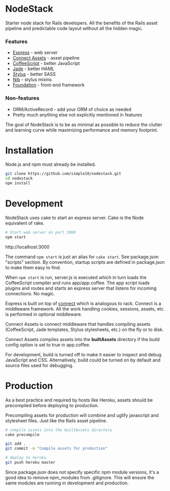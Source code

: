 NodeStack
=======

Starter node stack for Rails developers. All the benefits of the Rails asset pipeline
and predictable code layout without all the hidden magic.

### Features

* [Express](http://expressjs.com/) - web server
* [Connect Assets](https://github.com/adunkman/connect-assets) - asset pipeline
* [CoffeeScript](http://coffeescript.org/) - better JavaScript
* [Jade](http://jade-lang.com/) - better HAML
* [Stylus](http://learnboost.github.io/stylus/) - better SASS
* [Nib](https://github.com/visionmedia/nib) - stylus mixins
* [Foundation](http://foundation.zurb.com/) - front-end framework

### Non-features

* ORM/ActiveRecord - add your ORM of choice as needed
* Pretty much anything else not explicitly mentioned in features

The goal of NodeStack is to be as minimal as possible to reduce the clutter and learning
curve while maximizing performance and memory footprint.


# Installation

Node.js and npm must already be installed.

```bash
git clone https://github.com/simple10/nodestack.git
cd nodestack
npm install
```

# Development

NodeStack uses cake to start an express server. Cake is the Node equivalent of rake.

```bash
# Start web server on port 3000
npm start
```

http://localhost:3000

The command `npm start` is just an alias for `cake start`. See package.json "scripts" section.
By convention, startup scripts are defined in package.json to make them easy to find.

When `npm start` is run, server.js is executed which in turn loads the CoffeeScript compiler
and runs app/app.coffee. The app script loads plugins and routes and starts an express
server that listens for incoming connections. No magic.

Express is built on top of [connect](http://www.senchalabs.org/connect/) which is analogous
to rack. Connect is a middleware framework. All the work handling cookies, sessions, assets,
etc. is performed in optional middleware.

Connect Assets is connect middleware that handles compiling assets (CoffeeScript, Jade
templates, Stylus stylesheets, etc.) on the fly or to disk.

Connect Assets compiles assets into the **builtAssets** directory if the build config option
is set to true in app.coffee.

For development, build is turned off to make it easier to inspect and debug JavaScript and
CSS. Alternatively, build could be turned on by default and source files used for debugging.


# Production

As a best practice and required by hosts like Heroku, assets should be precompiled before
deploying to production.

Precompiling assets for production will combine and uglify javascript and stylesheet files.
Just like the Rails asset pipeline.

```bash
# compile assets into the builtAssets directory
cake precompile

git add .
git commit -m "Compile assets for production"

# deploy to heroku
git push heroku master
```

Since package.json does not specify specific npm module versions, it's a good idea to remove
npm_modules from .gitignore. This will ensure the same modules are running in development and
production.

